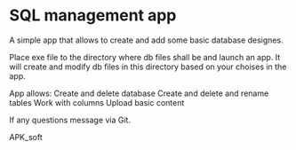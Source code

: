# SQL management app
A simple app that allows to create and add some basic database designes.

Place exe file to the directory where db files shall be and launch an app. It will create and modify db files in this directory based on your choises in the app. 

App allows:
Create and delete database
Create and delete and rename tables
Work with columns
Upload basic content

If any questions message via Git. 

APK_soft
